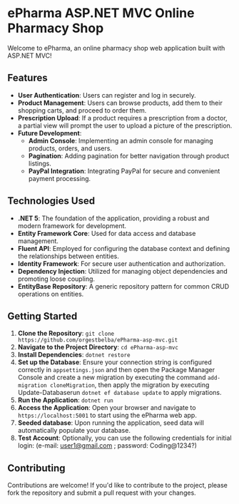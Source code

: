# ePharma ASP.NET MVC Online Pharmacy Shop

Welcome to ePharma, an online pharmacy shop web application built with ASP.NET MVC!

## Features

- **User Authentication**: Users can register and log in securely.
- **Product Management**: Users can browse products, add them to their shopping carts, and proceed to order them.
- **Prescription Upload**: If a product requires a prescription from a doctor, a partial view will prompt the user to upload a picture of the prescription.
- **Future Development**:
  - **Admin Console**: Implementing an admin console for managing products, orders, and users.
  - **Pagination**: Adding pagination for better navigation through product listings.
  - **PayPal Integration**: Integrating PayPal for secure and convenient payment processing.

## Technologies Used

- **.NET 5**: The foundation of the application, providing a robust and modern framework for development.
- **Entity Framework Core**: Used for data access and database management.
- **Fluent API**: Employed for configuring the database context and defining the relationships between entities.
- **Identity Framework**: For secure user authentication and authorization.
- **Dependency Injection**: Utilized for managing object dependencies and promoting loose coupling.
- **EntityBase Repository**: A generic repository pattern for common CRUD operations on entities.

## Getting Started

1. **Clone the Repository**: `git clone https://github.com/orgestbelba/ePharma-asp-mvc.git`
2. **Navigate to the Project Directory**: `cd ePharma-asp-mvc`
3. **Install Dependencies**: `dotnet restore`
4. **Set up the Database**: Ensure your connection string is configured correctly in `appsettings.json` and then open the Package Manager Console and create a new migration by executing the command `add-migration cloneMigration`, then apply the migration by executing Update-Databaserun `dotnet ef database update` to apply migrations.
5. **Run the Application**: `dotnet run`
6. **Access the Application**: Open your browser and navigate to `https://localhost:5001` to start using the ePharma web app.
7. **Seeded database**: Upon running the application, seed data will automatically populate your database.
8. **Test Account**: Optionally, you can use the following credentials for initial login: (e-mail: user1@gmail.com ; password: Coding@1234?)

## Contributing

Contributions are welcome! If you'd like to contribute to the project, please fork the repository and submit a pull request with your changes.
